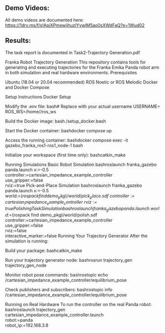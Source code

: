 ## Demo Videos:
All demo videos are documented here: https://1drv.ms/f/s!ApjXPmewijhuzIYywlM5ao0sXWdFaQ?e=1Wud02

## Results:
The task report is documented in Task2-Trajectory Generation.pdf

Franka Robot Trajectory Generation
This repository contains tools for generating and executing trajectories for the Franka Emika Panda robot arm in both simulation and real hardware environments.
Prerequisites

Ubuntu (18.04 or 20.04 recommended)
ROS Noetic or ROS Melodic
Docker and Docker Compose

Setup Instructions
Docker Setup

Modify the .env file:
bash# Replace <username> with your actual username
USERNAME=<username>
ROS_WS=/home/<username>/ros_ws

Build the Docker image:
bash./setup_docker.bash

Start the Docker container:
bashdocker compose up

Access the running container:
bashdocker compose exec -it gazebo_franka_ros1-ros1_node-1 bash

Initialize your workspace (first time only):
bashcatkin_make


Running Simulations
Basic Robot Simulation
bashroslaunch franka_gazebo panda.launch x:=-0.5 \
    controller:=cartesian_impedance_example_controller \
    use_gripper:=false \
    rviz:=true
Pick-and-Place Simulation
bashroslaunch franka_gazebo panda.launch x:=-0.5 \
    world:=$(rospack find demo_pkg)/world/pick_place.sdf \
    controller:=cartesian_impedance_example_controller \
    rviz:=true
Polishing Task Simulation
bashroslaunch franka_gazebo panda.launch \
    world:=$(rospack find demo_pkg)/world/polish.sdf \
    controller:=cartesian_impedance_example_controller \
    use_gripper:=false \
    rviz:=false \
    interactive_marker:=false
Running Your Trajectory Generator
After the simulation is running:

Build your package:
bashcatkin_make

Run your trajectory generator node:
bashrosrun trajectory_gen trajectory_gen_node

Monitor robot pose commands:
bashrostopic echo /cartesian_impedance_example_controller/equilibrium_pose

Check publishers and subscribers:
bashrostopic info /cartesian_impedance_example_controller/equilibrium_pose


Running on Real Hardware
To run the controller on the real Panda robot:
bashroslaunch trajectory_gen cartesian_impedance_example_controller.launch \
    robot:=panda \
    robot_ip:=192.168.3.8
